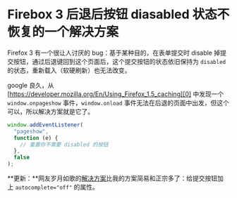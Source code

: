# Firebox 3 后退后按钮 diasabled 状态不恢复的一个解决方案

Firefox 3 有一个很让人讨厌的 bug：基于某种目的，在表单提交时 disable 掉提交按钮，通过后退键回到这个页面后，这个提交按钮的状态依旧保持为 `disabled` 的状态，重新载入（软硬刷新）也无法改变。

google 良久，从 [https://developer.mozilla.org/En/Using_Firefox_1.5_caching][0] 中发现一个 `window.onpageshow` 事件，`window.onload` 事件无法在后退的页面中出发，但这个可以，所以解决方案就是它了。

```js
window.addEventListener(
  "pageshow",
  function (e) {
    // 重置你不需要 disabled 的按钮
  },
  false
);
```

**更新：**网友岁月如歌的[解决方案][1]比我的方案简易和正宗多了：给提交按钮加上 `autocomplete="off"` 的属性。

[0]: https://developer.mozilla.org/En/Using_Firefox_1.5_caching
[1]: http://lifesinger.org/blog/?p=569
